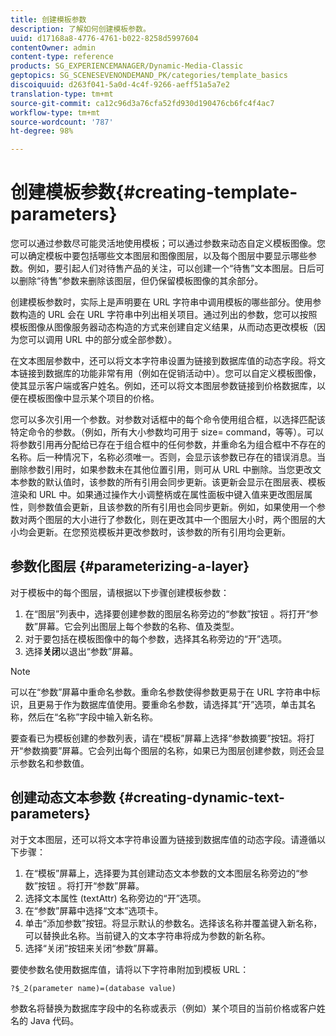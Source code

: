 ```yaml
---
title: 创建模板参数
description: 了解如何创建模板参数。
uuid: d17168a8-4776-4761-b022-8258d5997604
contentOwner: admin
content-type: reference
products: SG_EXPERIENCEMANAGER/Dynamic-Media-Classic
geptopics: SG_SCENESEVENONDEMAND_PK/categories/template_basics
discoiquuid: d263f041-5a0d-4c4f-9266-aeff51a5a7e2
translation-type: tm+mt
source-git-commit: ca12c96d3a76cfa52fd930d190476cb6fc4f4ac7
workflow-type: tm+mt
source-wordcount: '787'
ht-degree: 98%

---
```



# 创建模板参数{#creating-template-parameters}

您可以通过参数尽可能灵活地使用模板；可以通过参数来动态自定义模板图像。您可以确定模板中要包括哪些文本图层和图像图层，以及每个图层中要显示哪些参数。例如，要引起人们对待售产品的关注，可以创建一个“待售”文本图层。日后可以删除“待售”参数来删除该图层，但仍保留模板图像的其余部分。

创建模板参数时，实际上是声明要在 URL 字符串中调用模板的哪些部分。使用参数构造的 URL 会在 URL 字符串中列出相关项目。通过列出的参数，您可以按照模板图像从图像服务器动态构造的方式来创建自定义结果，从而动态更改模板（因为您可以调用 URL 中的部分或全部参数）。

在文本图层参数中，还可以将文本字符串设置为链接到数据库值的动态字段。将文本链接到数据库的功能非常有用（例如在促销活动中）。您可以自定义模板图像，使其显示客户端或客户姓名。例如，还可以将文本图层参数链接到价格数据库，以便在模板图像中显示某个项目的价格。

您可以多次引用一个参数。对参数对话框中的每个命令使用组合框，以选择匹配该特定命令的参数。（例如，所有大小参数均可用于 size= command，等等）。可以将参数引用再分配给已存在于组合框中的任何参数，并重命名为组合框中不存在的名称。后一种情况下，名称必须唯一。否则，会显示该参数已存在的错误消息。当删除参数引用时，如果参数未在其他位置引用，则可从 URL 中删除。当您更改文本参数的默认值时，该参数的所有引用会同步更新。该更新会显示在图层表、模板渲染和 URL 中。如果通过操作大小调整柄或在属性面板中键入值来更改图层属性，则参数值会更新，且该参数的所有引用也会同步更新。例如，如果使用一个参数对两个图层的大小进行了参数化，则在更改其中一个图层大小时，两个图层的大小均会更新。在您预览模板并更改参数时，该参数的所有引用均会更新。

## 参数化图层 {#parameterizing-a-layer}

对于模板中的每个图层，请根据以下步骤创建模板参数：

1. 在“图层”列表中，选择要创建参数的图层名称旁边的“参数”按钮 。将打开“参数”屏幕。它会列出图层上每个参数的名称、值及类型。
1. 对于要包括在模板图像中的每个参数，选择其名称旁边的“开”选项。
1. 选择&#x200B;**关闭**&#x200B;以退出“参数”屏幕。

>[!NOTE]
>
>可以在“参数”屏幕中重命名参数。重命名参数使得参数更易于在 URL 字符串中标识，且更易于作为数据库值使用。要重命名参数，请选择其“开”选项，单击其名称，然后在“名称”字段中输入新名称。

要查看已为模板创建的参数列表，请在“模板”屏幕上选择“参数摘要”按钮。将打开“参数摘要”屏幕。它会列出每个图层的名称，如果已为图层创建参数，则还会显示参数名和参数值。

## 创建动态文本参数  {#creating-dynamic-text-parameters}

对于文本图层，还可以将文本字符串设置为链接到数据库值的动态字段。请遵循以下步骤：

1. 在“模板”屏幕上，选择要为其创建动态文本参数的文本图层名称旁边的“参数”按钮 。将打开“参数”屏幕。
1. 选择文本属性 (textAttr) 名称旁边的“开”选项。
1. 在“参数”屏幕中选择“文本”选项卡。
1. 单击“添加参数”按钮。将显示默认的参数名。选择该名称并覆盖键入新名称，可以替换此名称。当前键入的文本字符串将成为参数的新名称。
1. 选择“关闭”按钮来关闭“参数”屏幕。

要使参数名使用数据库值，请将以下字符串附加到模板 URL：

```as3
?$_2(parameter name)=(database value)
```

参数名将替换为数据库字段中的名称或表示（例如）某个项目的当前价格或客户姓名的 Java 代码。

